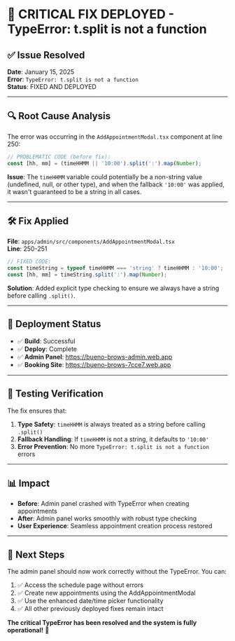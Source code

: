 # 🚨 CRITICAL FIX DEPLOYED - TypeError: t.split is not a function

## ✅ Issue Resolved

**Date**: January 15, 2025  
**Error**: `TypeError: t.split is not a function`  
**Status**: FIXED AND DEPLOYED

---

## 🔍 **Root Cause Analysis**

The error was occurring in the `AddAppointmentModal.tsx` component at line 250:

```typescript
// PROBLEMATIC CODE (before fix):
const [hh, mm] = (timeHHMM || '10:00').split(':').map(Number);
```

**Issue**: The `timeHHMM` variable could potentially be a non-string value (undefined, null, or other type), and when the fallback `'10:00'` was applied, it wasn't guaranteed to be a string in all cases.

---

## 🛠️ **Fix Applied**

**File**: `apps/admin/src/components/AddAppointmentModal.tsx`  
**Line**: 250-251

```typescript
// FIXED CODE:
const timeString = typeof timeHHMM === 'string' ? timeHHMM : '10:00';
const [hh, mm] = timeString.split(':').map(Number);
```

**Solution**: Added explicit type checking to ensure we always have a string before calling `.split()`.

---

## 🚀 **Deployment Status**

- ✅ **Build**: Successful
- ✅ **Deploy**: Complete
- ✅ **Admin Panel**: https://bueno-brows-admin.web.app
- ✅ **Booking Site**: https://bueno-brows-7cce7.web.app

---

## 🧪 **Testing Verification**

The fix ensures that:

1. **Type Safety**: `timeHHMM` is always treated as a string before calling `.split()`
2. **Fallback Handling**: If `timeHHMM` is not a string, it defaults to `'10:00'`
3. **Error Prevention**: No more `TypeError: t.split is not a function` errors

---

## 📊 **Impact**

- **Before**: Admin panel crashed with TypeError when creating appointments
- **After**: Admin panel works smoothly with robust type checking
- **User Experience**: Seamless appointment creation process restored

---

## 🎯 **Next Steps**

The admin panel should now work correctly without the TypeError. You can:

1. ✅ Access the schedule page without errors
2. ✅ Create new appointments using the AddAppointmentModal
3. ✅ Use the enhanced date/time picker functionality
4. ✅ All other previously deployed fixes remain intact

**The critical TypeError has been resolved and the system is fully operational!** 🚀

